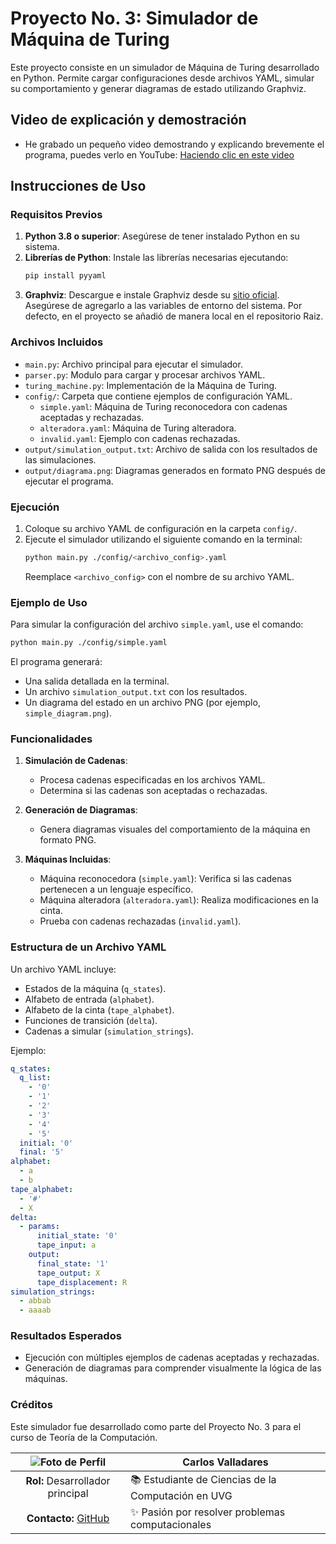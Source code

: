 
# Proyecto No. 3: Simulador de Máquina de Turing

Este proyecto consiste en un simulador de Máquina de Turing desarrollado en Python. Permite cargar configuraciones desde archivos YAML, simular su comportamiento y generar diagramas de estado utilizando Graphviz.

## Video de explicación y demostración
- He grabado un pequeño video demostrando y explicando brevemente el programa, puedes verlo en YouTube: [Haciendo clic en este video](https://youtu.be/-OQgKzMighY)

## Instrucciones de Uso

### Requisitos Previos

1. **Python 3.8 o superior**: Asegúrese de tener instalado Python en su sistema.
2. **Librerías de Python**: Instale las librerías necesarias ejecutando:
    ```bash
    pip install pyyaml
    ```
3. **Graphviz**: Descargue e instale Graphviz desde su [sitio oficial](https://graphviz.org/download/). Asegúrese de agregarlo a las variables de entorno del sistema. Por defecto, en el proyecto se añadió de manera local en el repositorio Raiz.

### Archivos Incluidos

- `main.py`: Archivo principal para ejecutar el simulador.
- `parser.py`: Modulo para cargar y procesar archivos YAML.
- `turing_machine.py`: Implementación de la Máquina de Turing.
- `config/`: Carpeta que contiene ejemplos de configuración YAML.
  - `simple.yaml`: Máquina de Turing reconocedora con cadenas aceptadas y rechazadas.
  - `alteradora.yaml`: Máquina de Turing alteradora.
  - `invalid.yaml`: Ejemplo con cadenas rechazadas.
- `output/simulation_output.txt`: Archivo de salida con los resultados de las simulaciones.
- `output/diagrama.png`: Diagramas generados en formato PNG después de ejecutar el programa.

### Ejecución

1. Coloque su archivo YAML de configuración en la carpeta `config/`.
2. Ejecute el simulador utilizando el siguiente comando en la terminal:
    ```bash
    python main.py ./config/<archivo_config>.yaml
    ```
    Reemplace `<archivo_config>` con el nombre de su archivo YAML.

### Ejemplo de Uso

Para simular la configuración del archivo `simple.yaml`, use el comando:
```bash
python main.py ./config/simple.yaml
```

El programa generará:
- Una salida detallada en la terminal.
- Un archivo `simulation_output.txt` con los resultados.
- Un diagrama del estado en un archivo PNG (por ejemplo, `simple_diagram.png`).

### Funcionalidades

1. **Simulación de Cadenas**:
   - Procesa cadenas especificadas en los archivos YAML.
   - Determina si las cadenas son aceptadas o rechazadas.

2. **Generación de Diagramas**:
   - Genera diagramas visuales del comportamiento de la máquina en formato PNG.

3. **Máquinas Incluidas**:
   - Máquina reconocedora (`simple.yaml`): Verifica si las cadenas pertenecen a un lenguaje específico.
   - Máquina alteradora (`alteradora.yaml`): Realiza modificaciones en la cinta.
   - Prueba con cadenas rechazadas (`invalid.yaml`).

### Estructura de un Archivo YAML

Un archivo YAML incluye:
- Estados de la máquina (`q_states`).
- Alfabeto de entrada (`alphabet`).
- Alfabeto de la cinta (`tape_alphabet`).
- Funciones de transición (`delta`).
- Cadenas a simular (`simulation_strings`).

Ejemplo:
```yaml
q_states:
  q_list:
    - '0'
    - '1'
    - '2'
    - '3'
    - '4'
    - '5'
  initial: '0'
  final: '5'
alphabet:
  - a
  - b
tape_alphabet:
  - '#'
  - X
delta:
  - params:
      initial_state: '0'
      tape_input: a
    output:
      final_state: '1'
      tape_output: X
      tape_displacement: R
simulation_strings:
  - abbab
  - aaaab
```

### Resultados Esperados

- Ejecución con múltiples ejemplos de cadenas aceptadas y rechazadas.
- Generación de diagramas para comprender visualmente la lógica de las máquinas.

### Créditos

Este simulador fue desarrollado como parte del Proyecto No. 3 para el curso de Teoría de la Computación.

| ![Foto de Perfil](https://avatars.githubusercontent.com/u/115051589?v=4) | **Carlos Valladares**  
|:-------------------------------------------------:|------------------------  
| **Rol:** Desarrollador principal                 | 📚 Estudiante de Ciencias de la Computación en UVG  
| **Contacto:** [GitHub](https://github.com/vgcarlol) | ✨ Pasión por resolver problemas computacionales  
